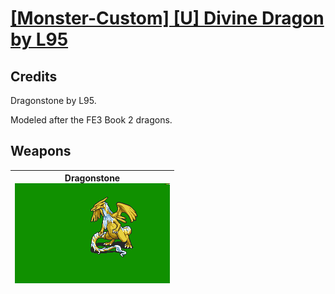 # [\[Monster-Custom\] \[U\] Divine Dragon by L95](./)
## Credits

Dragonstone by L95.

Modeled after the FE3 Book 2 dragons.

## Weapons

| <b>Dragonstone</b><br/><img alt="Dragonstone animation" src="./Dragonstone/Dragonstone.gif"/> |
| :---: |
